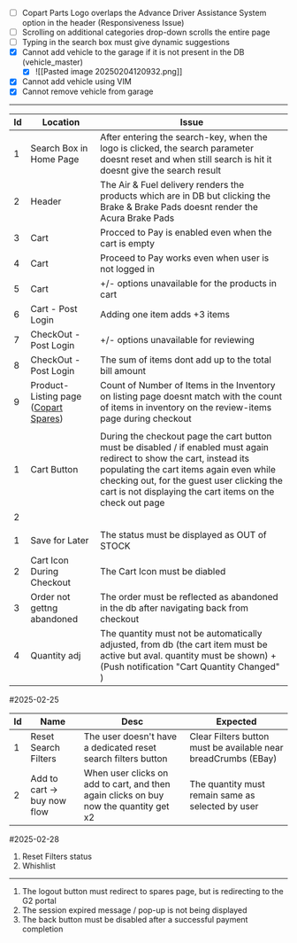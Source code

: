- [ ] Copart Parts Logo overlaps the Advance Driver Assistance System option in the header (Responsiveness Issue)
- [ ] Scrolling on additional categories drop-down scrolls the entire page 
- [ ] Typing in the search box must give dynamic suggestions
- [x] Cannot add vehicle to the garage if it is not present in the DB (vehicle_master)
	- [x] ![[Pasted image 20250204120932.png]]
- [x] Cannot add vehicle using VIM 
- [x] Cannot remove vehicle from garage

----

| Id  | Location                                                                                     | Issue                                                                                                                                                                                                                                                                         |
| --- | -------------------------------------------------------------------------------------------- | ----------------------------------------------------------------------------------------------------------------------------------------------------------------------------------------------------------------------------------------------------------------------------- |
| 1   | Search Box in Home Page                                                                      | After entering the search-key, when the logo is clicked, the search parameter doesnt reset and when still search is hit it doesnt give the search result                                                                                                                      |
| 2   | Header                                                                                       | The Air & Fuel delivery renders the products which are in DB but clicking the Brake & Brake Pads doesnt render the Acura Brake Pads                                                                                                                                           |
| 3   | Cart                                                                                         | Procced to Pay is enabled even when the cart is empty                                                                                                                                                                                                                         |
| 4   | Cart                                                                                         | Proceed to Pay works even when user is not logged in                                                                                                                                                                                                                          |
| 5   | Cart                                                                                         | +/- options unavailable for the products in cart                                                                                                                                                                                                                              |
| 6   | Cart - Post Login                                                                            | Adding one item adds +3 items                                                                                                                                                                                                                                                 |
| 7   | CheckOut - Post Login                                                                        | +/- options unavailable for reviewing                                                                                                                                                                                                                                         |
| 8   | CheckOut - Post Login                                                                        | The sum of items dont add up to the total bill amount                                                                                                                                                                                                                         |
| 9   | Product-Listing page ([Copart Spares](https://g2-member-qa4.copart.co.uk/spares/product/34)) | Count of Number of Items in the Inventory on listing page doesnt match with the count of items in inventory on the review-items page during checkout                                                                                                                          |
|     |                                                                                              |                                                                                                                                                                                                                                                                               |
| 1   | Cart Button                                                                                  | During the checkout page the cart button must be disabled / if enabled must again redirect to show the cart, instead its populating the cart items again even while checking out, for the guest user clicking the cart is not displaying the cart items on the check out page |
| 2   |                                                                                              |                                                                                                                                                                                                                                                                               |
|     |                                                                                              |                                                                                                                                                                                                                                                                               |
| 1   | Save for Later                                                                               | The status must be displayed as OUT of STOCK                                                                                                                                                                                                                                  |
| 2   | Cart Icon During Checkout                                                                    | The Cart Icon must be diabled                                                                                                                                                                                                                                                 |
| 3   | Order not gettng abandoned                                                                   | The order must be reflected as abandoned in the db after navigating back from checkout                                                                                                                                                                                        |
| 4   | Quantity adj                                                                                 | The quantity must not be automatically adjusted, from db (the cart item must be active but aval. quantity must be shown) + (Push notification "Cart Quantity Changed" )                                                                                                       |


#2025-02-25

| Id  | Name                        | Desc                                                                                  | Expected                                                       |
| --- | --------------------------- | ------------------------------------------------------------------------------------- | -------------------------------------------------------------- |
| 1   | Reset Search Filters        | The user doesn't have a dedicated reset search filters button                         | Clear Filters button must be available near breadCrumbs (EBay) |
| 2   | Add to cart -> buy now flow | When user clicks on add to cart, and then again clicks on buy now the quantity get x2 | The quantity must remain same as selected by user              |


#2025-02-28
1) Reset Filters status
2) Whishlist



--------

1) The logout button must redirect to spares page, but is redirecting to the G2 portal
2) The session expired message / pop-up is not being displayed
3) The back button must be disabled after a successful payment completion